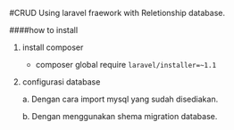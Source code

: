 #CRUD Using laravel fraework with Reletionship database.

####how to install 
1. install composer
	* composer global require `laravel/installer=~1.1`

2. configurasi database
	
	a. Dengan cara import mysql yang sudah disediakan.

	b. Dengan menggunakan shema migration database.



